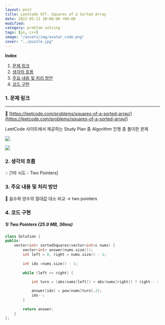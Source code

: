 ```yaml
---
layout: post
title: LeetCode 977. Squares of a Sorted Array
date: 2022-05-11 10:00:00 +09:00
modified: 
category: problem solving
tags: [ps, c++]
image: "/assets/img/avatar_code.png"
cover: "../puzzle.jpg"
---
```


**Index**
1. [문제 링크](#1-문제-링크)
1. [생각의 흐름](#2-생각의-흐름)
1. [주요 내용 및 처리 방안](#3-주요-내용-및-처리-방안)
1. [코드 구현](#4-코드-구현)

### 1. 문제 링크
---
🔗 [https://leetcode.com/problems/squares-of-a-sorted-array/](https://leetcode.com/problems/squares-of-a-sorted-array/)

LeetCode 사이트에서 제공하는 Study Plan 중 Algorithm 진행 중 풀이한 문제<br>

![](https://github.com/krispediadot/krispediadot.github.io/blob/master/_posts/cs/problem-solving/2022-05-11-leetcode-977/leetcode_studyplan_algorithm.jpg?raw=true)

![](https://github.com/krispediadot/krispediadot.github.io/blob/master/_posts/cs/problem-solving/2022-05-11-leetcode-977/leetcode_studyplan_algorithm_d2.jpg?raw=true)

### 2. 생각의 흐름
💡 [1차 시도 - Two Pointers]<br>

### 3. 주요 내용 및 처리 방안
📍 음수와 양수의 절대값 대소 비교 → two pointers<br>

### 4. 코드 구현 
##### 1) Two Pointers (25.9 MB, 36ms)

```cpp
class Solution {
public:
    vector<int> sortedSquares(vector<int>& nums) {
        vector<int> answer(nums.size());
        int left = 0, right = nums.size() - 1;
        
        int idx =nums.size() - 1;
        
        while (left <= right) {
            
            int turn = (abs(nums[left]) < abs(nums[right]) ? right-- : left++) ;

            answer[idx] = pow(nums[turn],2);
            idx--;
        }
        
        return answer;
    }
};
```
<br>